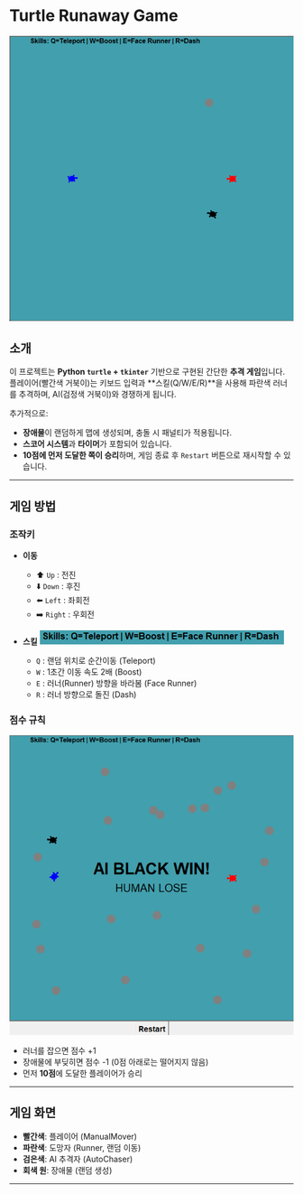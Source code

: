 # Turtle Runaway Game

![alt text](turtle_runaway.png)

## 소개
이 프로젝트는 **Python `turtle` + `tkinter`** 기반으로 구현된 간단한 **추격 게임**입니다.  
플레이어(빨간색 거북이)는 키보드 입력과 **스킬(Q/W/E/R)**을 사용해 파란색 러너를 추격하며, AI(검정색 거북이)와 경쟁하게 됩니다.  

추가적으로:
- **장애물**이 랜덤하게 맵에 생성되며, 충돌 시 패널티가 적용됩니다.
- **스코어 시스템**과 **타이머**가 포함되어 있습니다.
- **10점에 먼저 도달한 쪽이 승리**하며, 게임 종료 후 `Restart` 버튼으로 재시작할 수 있습니다.

---

## 게임 방법

### 조작키
- **이동**
  - ⬆️ `Up` : 전진
  - ⬇️ `Down` : 후진
  - ⬅️ `Left` : 좌회전
  - ➡️ `Right` : 우회전

- **스킬**
![alt text](skills.png)
  - `Q` : 랜덤 위치로 순간이동 (Teleport)
  - `W` : 1초간 이동 속도 2배 (Boost)
  - `E` : 러너(Runner) 방향을 바라봄 (Face Runner)
  - `R` : 러너 방향으로 돌진 (Dash)

### 점수 규칙
![alt text](end.png)

- 러너를 잡으면 점수 +1  
- 장애물에 부딪히면 점수 -1 (0점 아래로는 떨어지지 않음)  
- 먼저 **10점**에 도달한 플레이어가 승리  

---

## 게임 화면
- **빨간색**: 플레이어 (ManualMover)  
- **파란색**: 도망자 (Runner, 랜덤 이동)  
- **검은색**: AI 추격자 (AutoChaser)  
- **회색 원**: 장애물 (랜덤 생성)  

---